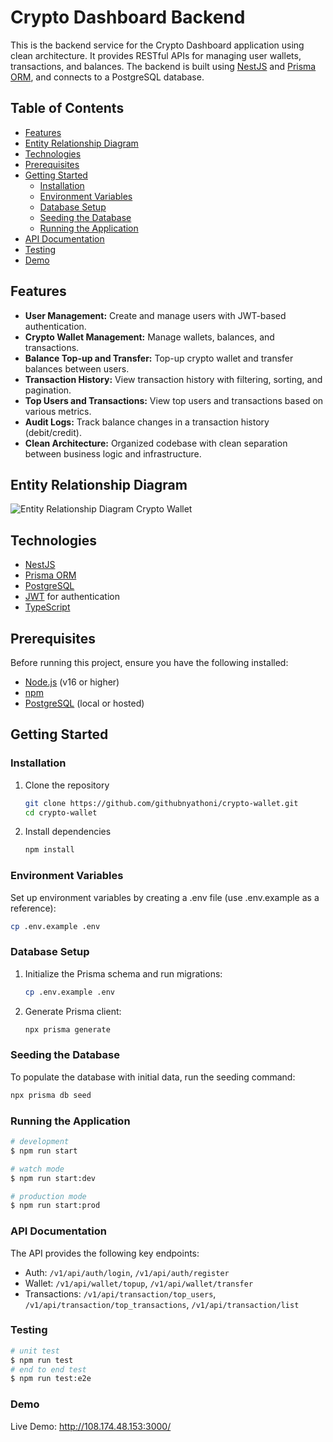 # Crypto Dashboard Backend

This is the backend service for the Crypto Dashboard application using clean architecture. It provides RESTful APIs for managing user wallets, transactions, and balances. The backend is built using [NestJS](https://nestjs.com/) and [Prisma ORM](https://www.prisma.io/), and connects to a PostgreSQL database.

## Table of Contents

- [Features](#features)
- [Entity Relationship Diagram](#erd)
- [Technologies](#technologies)
- [Prerequisites](#prerequisites)
- [Getting Started](#getting-started)
  - [Installation](#installation)
  - [Environment Variables](#environment-variables)
  - [Database Setup](#database-setup)
  - [Seeding the Database](#seeding-the-database)
  - [Running the Application](#running-the-application)
- [API Documentation](#api-documentation)
- [Testing](#testing)
- [Demo](#demo)

## Features

- **User Management:** Create and manage users with JWT-based authentication.
- **Crypto Wallet Management:** Manage wallets, balances, and transactions.
- **Balance Top-up and Transfer:** Top-up crypto wallet and transfer balances between users.
- **Transaction History:** View transaction history with filtering, sorting, and pagination.
- **Top Users and Transactions:** View top users and transactions based on various metrics.
- **Audit Logs:** Track balance changes in a transaction history (debit/credit).
- **Clean Architecture:** Organized codebase with clean separation between business logic and infrastructure.

## Entity Relationship Diagram

![Entity Relationship Diagram Crypto Wallet](https://i.imgur.com/N9UiTwO.png)

## Technologies

- [NestJS](https://nestjs.com/)
- [Prisma ORM](https://www.prisma.io/)
- [PostgreSQL](https://www.postgresql.org/)
- [JWT](https://jwt.io/) for authentication
- [TypeScript](https://www.typescriptlang.org/)

## Prerequisites

Before running this project, ensure you have the following installed:

- [Node.js](https://nodejs.org/) (v16 or higher)
- [npm](https://www.npmjs.com/)
- [PostgreSQL](https://www.postgresql.org/) (local or hosted)

## Getting Started

### Installation

1. Clone the repository
   ```bash
   git clone https://github.com/githubnyathoni/crypto-wallet.git
   cd crypto-wallet
   ```
2. Install dependencies
   ```bash
   npm install
   ```

### Environment Variables

Set up environment variables by creating a .env file (use .env.example as a reference):

```bash
cp .env.example .env
```

### Database Setup

1. Initialize the Prisma schema and run migrations:
   ```bash
   cp .env.example .env
   ```
2. Generate Prisma client:
   ```bash
   npx prisma generate
   ```

### Seeding the Database

To populate the database with initial data, run the seeding command:

```bash
npx prisma db seed
```

### Running the Application

```bash
# development
$ npm run start

# watch mode
$ npm run start:dev

# production mode
$ npm run start:prod
```

### API Documentation

The API provides the following key endpoints:

- Auth: `/v1/api/auth/login`, `/v1/api/auth/register`
- Wallet: `/v1/api/wallet/topup`, `/v1/api/wallet/transfer`
- Transactions: `/v1/api/transaction/top_users`, `/v1/api/transaction/top_transactions`, `/v1/api/transaction/list`

### Testing

```bash
# unit test
$ npm run test
# end to end test
$ npm run test:e2e
```

### Demo

Live Demo: http://108.174.48.153:3000/
